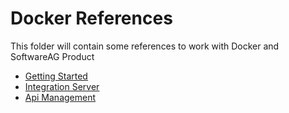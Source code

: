 # Docker References

This folder will contain some references to work with Docker and SoftwareAG Product

- [Getting Started](1-getting-started.MD)
- [Integration Server](2-integration-server.MD)
- [Api Management](3-api-management.MD)

